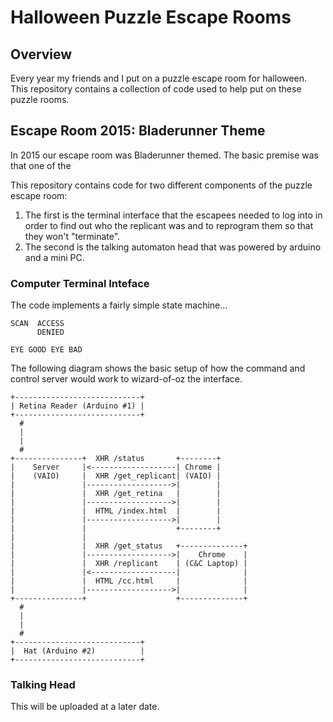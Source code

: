 # Halloween Puzzle Escape Rooms
## Overview
Every year my friends and I put on a puzzle escape room for halloween. This repository contains a collection of code used to help put on these puzzle rooms.

## Escape Room 2015: Bladerunner Theme
In 2015 our escape room was Bladerunner themed. The basic premise was that one of the 

This repository contains code for two different components of the puzzle escape room:
1. The first is the terminal interface that the escapees needed to log into in order to find out who the replicant was and to reprogram them so that they won't "terminate".
2. The second is the talking automaton head that was powered by arduino and a mini PC.

### Computer Terminal Inteface

The code implements a fairly simple state machine...

```
SCAN  ACCESS
      DENIED

EYE GOOD EYE BAD
```

The following diagram shows the basic setup of how the command and control server would work to wizard-of-oz the interface.

```
+----------------------------+
| Retina Reader (Arduino #1) |
+----------------------------+
  #
  |
  |
  #
+---------------+  XHR /status       +--------+
|    Server     |<-------------------| Chrome |
|    (VAIO)     |  XHR /get_replicant| (VAIO) |
|               |------------------->|        |
|               |  XHR /get_retina   |        |
|               |------------------->|        |
|               |  HTML /index.html  |        |
|               |------------------->|        |
|               |                    +--------+
|               |
|               |  XHR /get_status   +--------------+
|               |------------------->|    Chrome    |
|               |  XHR /replicant    | (C&C Laptop) |
|               |<-------------------|              |
|               |  HTML /cc.html     |              |
|               |------------------->|              |
+---------------+                    +--------------+
  #
  |
  |
  #
+----------------------------+
|  Hat (Arduino #2)          |
+----------------------------+
```

### Talking Head
This will be uploaded at a later date.
